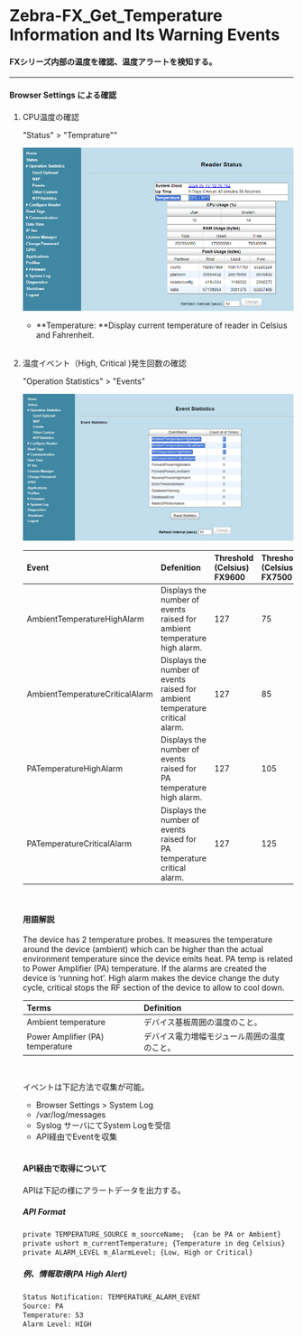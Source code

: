 # Zebra-FX_Get_Temperature Information and Its Warning Events

#### FXシリーズ内部の温度を確認、温度アラートを検知する。

---

#### Browser Settings による確認

1. CPU温度の確認

   "Status" > "Temprature""

   ![1718267190149](image/README/1718267190149.png)

   * **Temperature: **Display current temperature of reader in Celsius and Fahrenheit.

   </br>
2. 温度イベント（High, Critical )発生回数の確認

   "Operation Statistics" > "Events"

   ![1718267163207](image/README/1718267163207.png)

   | Event                           | Defenition                                                                   | Threshold (Celsius)<br />FX9600 | Threshold (Celsius)<br />FX7500 |
   | ------------------------------- | ---------------------------------------------------------------------------- | ------------------------------- | ------------------------------- |
   | AmbientTemperatureHighAlarm     | Displays the number of events raised for ambient temperature high alarm.     | 127                             | 75                              |
   | AmbientTemperatureCriticalAlarm | Displays the number of events raised for ambient temperature critical alarm. | 127                             | 85                              |
   | PATemperatureHighAlarm          | Displays the number of events raised for PA temperature high alarm.          | 127                             | 105                             |
   | PATemperatureCriticalAlarm      | Displays the number of events raised for PA temperature critical alarm.      | 127                             | 125                             |

   </br>

   #### 用語解説

   The device has 2 temperature probes. It measures the temperature around the device (ambient) which can be higher than the actual environment temperature since the device emits heat. PA temp is related to Power Amplifier (PA) temperature. If the alarms are created the device is ‘running hot’. High alarm makes the device change the duty cycle, critical stops the RF section of the device to allow to cool down.

   | Terms                            | Definition                                   |
   | -------------------------------- | -------------------------------------------- |
   | Ambient temperature              | デバイス基板周囲の温度のこと。               |
   | Power Amplifier (PA) temperature | デバイス電力増幅モジュール周囲の温度のこと。 |

   </br>

   イベントは下記方法で収集が可能。

   - Browser Settings > System Log
   - /var/log/messages
   - Syslog サーバにてSystem Logを受信
   - API経由でEventを収集


   </br>

   #### API経由で取得について

   APIは下記の様にアラートデータを出力する。

   ##### API Format

   ```
   private TEMPERATURE_SOURCE m_sourceName;  {can be PA or Ambient}
   private ushort m_currentTemperature; {Temperature in deg Celsius}
   private ALARM_LEVEL m_AlarmLevel; {Low, High or Critical}
   ```

   ##### 例、情報取得(PA High Alert)
   ```
   Status Notification: TEMPERATURE_ALARM_EVENT
   Source: PA
   Temperature: 53
   Alarm Level: HIGH
   ```
